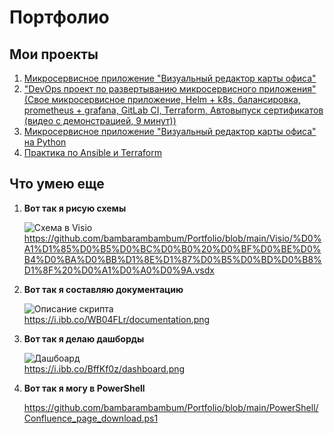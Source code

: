 # Портфолио

## Мои проекты
1. [Микросервисное приложение "Визуальный редактор карты офиса"](https://github.com/bambarambambum/VisualOffice-App)
2. ["DevOps проект по развертыванию микросервисного приложения" (Свое микросервисное приложение, Helm + k8s, балансировка, prometheus + grafana, GitLab CI, Terraform, Автовыпуск сертификатов (видео с демонстрацией, 9 минут))](https://github.com/bambarambambum/VisualOffice)
3. [Микросервисное приложение "Визуальный редактор карты офиса" на Python](https://github.com/bambarambambum/VisualOfficeApp-Python)
4. [Практика по Ansible и Terraform](https://github.com/bambarambambum/devops-tasks)

## Что умею еще
1. **Вот так я рисую схемы** 
  
   ![Схема в Visio](https://i.ibb.co/YDg1cDQ/schema-screenshot.png)  
   https://github.com/bambarambambum/Portfolio/blob/main/Visio/%D0%A1%D1%85%D0%B5%D0%BC%D0%B0%20%D0%BF%D0%BE%D0%B4%D0%BA%D0%BB%D1%8E%D1%87%D0%B5%D0%BD%D0%B8%D1%8F%20%D0%A1%D0%A0%D0%9A.vsdx  

2. **Вот так я составляю документацию**  
  
   ![Описание скрипта](https://i.ibb.co/p4QBZSH/documentation.png)  
   https://i.ibb.co/WB04FLr/documentation.png  
     
3. **Вот так я делаю дашборды**  
  
   ![Дашбоард](https://i.ibb.co/x2282xC/dashboard.png)  
   https://i.ibb.co/BffKf0z/dashboard.png  
     
4. **Вот так я могу в PowerShell**  
  
   https://github.com/bambarambambum/Portfolio/blob/main/PowerShell/Confluence_page_download.ps1  
